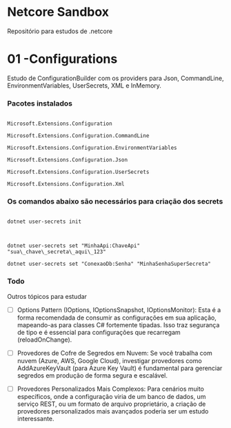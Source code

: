 

# Netcore Sandbox



Repositório para estudos de .netcore



# 01 -Configurations



Estudo de ConfigurationBuilder com os providers para Json, CommandLine, EnvironmentVariables, UserSecrets, XML e InMemory.



### Pacotes instalados



````

Microsoft.Extensions.Configuration

Microsoft.Extensions.Configuration.CommandLine

Microsoft.Extensions.Configuration.EnvironmentVariables 

Microsoft.Extensions.Configuration.Json

Microsoft.Extensions.Configuration.UserSecrets

Microsoft.Extensions.Configuration.Xml

````



### Os comandos abaixo são necessários para criação dos secrets



````

dotnet user-secrets init



dotnet user-secrets set "MinhaApi:ChaveApi" "sua\_chave\_secreta\_aqui\_123"

dotnet user-secrets set "ConexaoDb:Senha" "MinhaSenhaSuperSecreta"

````



### Todo

Outros tópicos para estudar

- [ ] Options Pattern (IOptions<T>, IOptionsSnapshot<T>, IOptionsMonitor<T>): Esta é a forma recomendada de consumir as configurações em sua aplicação, mapeando-as para classes C# fortemente tipadas. Isso traz segurança de tipo e é essencial para configurações que recarregam (reloadOnChange).

- [ ] Provedores de Cofre de Segredos em Nuvem: Se você trabalha com nuvem (Azure, AWS, Google Cloud), investigar provedores como AddAzureKeyVault (para Azure Key Vault) é fundamental para gerenciar segredos em produção de forma segura e escalável.

- [ ] Provedores Personalizados Mais Complexos: Para cenários muito específicos, onde a configuração viria de um banco de dados, um serviço REST, ou um formato de arquivo proprietário, a criação de provedores personalizados mais avançados poderia ser um estudo interessante.




